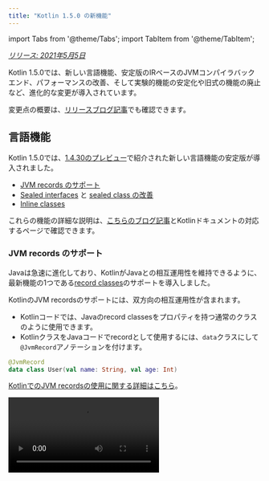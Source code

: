 ```yaml
---
title: "Kotlin 1.5.0 の新機能"
---
```

import Tabs from '@theme/Tabs';
import TabItem from '@theme/TabItem';

_[リリース: 2021年5月5日](releases#release-details)_

Kotlin 1.5.0では、新しい言語機能、安定版のIRベースのJVMコンパイラバックエンド、パフォーマンスの改善、そして実験的機能の安定化や旧式の機能の廃止など、進化的な変更が導入されています。

変更点の概要は、[リリースブログ記事](https://blog.jetbrains.com/kotlin/2021/04/kotlin-1-5-0-released/)でも確認できます。

## 言語機能

Kotlin 1.5.0では、[1.4.30のプレビュー](whatsnew1430#language-features)で紹介された新しい言語機能の安定版が導入されました。
* [JVM records のサポート](#jvm-records-support)
* [Sealed interfaces](#sealed-interfaces) と [sealed class の改善](#package-wide-sealed-class-hierarchies)
* [Inline classes](#inline-classes)

これらの機能の詳細な説明は、[こちらのブログ記事](https://blog.jetbrains.com/kotlin/2021/02/new-language-features-preview-in-kotlin-1-4-30/)とKotlinドキュメントの対応するページで確認できます。

### JVM records のサポート

Javaは急速に進化しており、KotlinがJavaとの相互運用性を維持できるように、最新機能の1つである[record classes](https://openjdk.java.net/jeps/395)のサポートを導入しました。

KotlinのJVM recordsのサポートには、双方向の相互運用性が含まれます。
* Kotlinコードでは、Javaのrecord classesをプロパティを持つ通常のクラスのように使用できます。
* KotlinクラスをJavaコードでrecordとして使用するには、`data`クラスにして`@JvmRecord`アノテーションを付けます。

```kotlin
@JvmRecord
data class User(val name: String, val age: Int)
```

[KotlinでのJVM recordsの使用に関する詳細はこちら](jvm-records)。

<video src="https://www.youtube.com/v/iyEWXyuuseU" title="Support for JVM Records in Kotlin 1.5.0"/>

### Sealed interfaces

Kotlinのインターフェースは、`sealed`修飾子を持つことができるようになりました。これは、クラスの場合と同じようにインターフェースで機能します。sealed interfaceのすべての実装は、コンパイル時に認識されます。

```kotlin
sealed interface Polygon
```

たとえば、この事実を利用して、網羅的な`when`式を記述できます。

```kotlin
fun draw(polygon: Polygon) = when (polygon) {
   is Rectangle `->` // ...
   is Triangle `->` // ...
   // else は不要です - 考えられるすべての実装が網羅されています
}

```

さらに、sealed interfacesを使用すると、クラスは複数のsealed interfaceを直接継承できるため、より柔軟な制限付きクラス階層が可能になります。

```kotlin
class FilledRectangle: Polygon, Fillable
```

[sealed interfacesの詳細はこちら](sealed-classes)。

<video src="https://www.youtube.com/v/d_Mor21W_60" title="Sealed Interfaces and Sealed Classes Improvements"/>

### パッケージ全体の sealed class 階層

Sealed classesは、同じコンパイルユニットおよび同じパッケージのすべてのファイルにサブクラスを持つことができるようになりました。以前は、すべてのサブクラスが同じファイルに存在する必要がありました。

直接のサブクラスは、トップレベルにすることも、他の名前付きクラス、名前付きインターフェース、または名前付きオブジェクト内にネストすることもできます。

Sealed classのサブクラスは、適切に修飾された名前を持っている必要があります。ローカルオブジェクトまたは匿名オブジェクトにすることはできません。

[sealed class 階層の詳細はこちら](sealed-classes#inheritance)。

### Inline classes

Inline classesは、値を保持するだけの[value-based](https://github.com/Kotlin/KEEP/blob/master/notes/value-classes)クラスのサブセットです。メモリ割り当ての使用による追加のオーバーヘッドなしに、特定の型の値のラッパーとして使用できます。

Inline classesは、クラス名の前に`value`修飾子を付けて宣言できます。

```kotlin
value class Password(val s: String)
```

JVMバックエンドでは、特別な`@JvmInline`アノテーションも必要です。

```kotlin
@JvmInline
value class Password(val s: String)
```

`inline`修飾子は、現在警告付きで非推奨となっています。

[Inline classesの詳細はこちら](inline-classes)。

<video src="https://www.youtube.com/v/LpqvtgibbsQ" title="From Inline to Value Classes"/>

## Kotlin/JVM

Kotlin/JVMは、内部的にもユーザー向けにも、いくつかの改善が加えられています。その中で最も注目すべき点は次のとおりです。

* [安定版のJVM IRバックエンド](#stable-jvm-ir-backend)
* [新しいデフォルトのJVMターゲット: 1.8](#new-default-jvm-target-1-8)
* [invokedynamicを介したSAMアダプター](#sam-adapters-via-invokedynamic)
* [invokedynamicを介したラムダ](#lambdas-via-invokedynamic)
* [@JvmDefaultおよび古いXjvm-defaultモードの非推奨](#deprecation-of-jvmdefault-and-old-xjvm-default-modes)
* [nullabilityアノテーションの処理の改善](#improvements-to-handling-nullability-annotations)

### 安定版のJVM IRバックエンド

Kotlin/JVMコンパイラー用の[IRベースのバックエンド](whatsnew14#new-jvm-ir-backend)が[安定版](components-stability)になり、デフォルトで有効になっています。

[Kotlin 1.4.0](whatsnew14)以降、IRベースのバックエンドの初期バージョンがプレビューで利用可能になり、言語バージョン`1.5`のデフォルトになりました。古いバックエンドは、以前の言語バージョンでは引き続きデフォルトで使用されます。

IRバックエンドの利点とその将来の開発の詳細については、[こちらのブログ記事](https://blog.jetbrains.com/kotlin/2021/02/the-jvm-backend-is-in-beta-let-s-make-it-stable-together/)をご覧ください。

Kotlin 1.5.0で古いバックエンドを使用する必要がある場合は、プロジェクトの構成ファイルに次の行を追加できます。

* Gradleの場合:

 <Tabs groupId="build-script">
 <TabItem value="kotlin" label="Kotlin" default>

 ```kotlin
 tasks.withType<org.jetbrains.kotlin.gradle.dsl.KotlinJvmCompile> {
   kotlinOptions.useOldBackend = true
 }
 ```

 </TabItem>
 <TabItem value="groovy" label="Groovy" default>

 ```groovy
 tasks.withType(org.jetbrains.kotlin.gradle.dsl.KotlinJvmCompile) {
  kotlinOptions.useOldBackend = true
 }
 ```

 </TabItem>
 </Tabs>

* Mavenの場合:

 ```xml
 <configuration>
     <args>
         <arg>-Xuse-old-backend</arg>
     </args>
 </configuration>
 ```

### 新しいデフォルトのJVMターゲット: 1.8

Kotlin/JVMコンパイルのデフォルトのターゲットバージョンは、`1.8`になりました。`1.6`ターゲットは非推奨になりました。

JVM 1.6用のビルドが必要な場合は、このターゲットに切り替えることができます。方法はこちらをご覧ください。

* [Gradleの場合](gradle-compiler-options#attributes-specific-to-jvm)
* [Mavenの場合](maven#attributes-specific-to-jvm)
* [コマンドラインコンパイラーの場合](compiler-reference#jvm-target-version)

### invokedynamicを介したSAMアダプター

Kotlin 1.5.0では、SAM (Single Abstract Method) 変換のコンパイルに動的呼び出し (`invokedynamic`) が使用されるようになりました。
* SAM型が[Javaインターフェース](java-interop#sam-conversions)の場合、任意の式に対して
* SAM型が[Kotlin関数型インターフェース](fun-interfaces#sam-conversions)の場合、ラムダに対して

新しい実装では、[`LambdaMetafactory.metafactory()`](https://docs.oracle.com/javase/8/docs/api/java/lang/invoke/LambdaMetafactory.html#metafactory-java.lang.invoke.MethodHandles.Lookup-java.lang.String-java.lang.invoke.MethodType-java.lang.invoke.MethodType-java.lang.invoke.MethodHandle-java.lang.invoke.MethodType-)が使用され、コンパイル中に補助ラッパークラスが生成されなくなりました。これにより、アプリケーションのJARのサイズが縮小され、JVMの起動パフォーマンスが向上します。

匿名クラス生成に基づく古い実装スキームにロールバックするには、コンパイラーオプション`-Xsam-conversions=class`を追加します。

[Gradle](gradle-compiler-options)、[Maven](maven#specify-compiler-options)、および[コマンドラインコンパイラー](compiler-reference#compiler-options)でコンパイラーオプションを追加する方法をご覧ください。

### invokedynamicを介したラムダ

:::note
プレーンなKotlinラムダを invokedynamic にコンパイルすることは、[実験的](components-stability)です。これはいつでも削除または変更される可能性があります。
オプトインが必要です（詳細は以下を参照）、評価目的でのみ使用する必要があります。[YouTrack](https://youtrack.jetbrains.com/issue/KT-45375)でフィードバックをお待ちしております。

Kotlin 1.5.0では、プレーンなKotlinラムダ（関数型インターフェースのインスタンスに変換されない）を動的呼び出し (`invokedynamic`) にコンパイルするための実験的サポートが導入されています。この実装では、[`LambdaMetafactory.metafactory()`](https://docs.oracle.com/javase/8/docs/api/java/lang/invoke/LambdaMetafactory.html#metafactory-java.lang.invoke.MethodHandles.Lookup-java.lang.String-java.lang.invoke.MethodType-java.lang.invoke.MethodType-java.lang.invoke.MethodHandle-java.lang.invoke.MethodType-)を使用して、より軽量なバイナリを生成します。これにより、必要なクラスが実行時に効果的に生成されます。現在、通常のラムダコンパイルと比較して、3つの制限があります。

* invokedynamicにコンパイルされたラムダはシリアライズできません。
* このようなラムダで`toString()`を呼び出すと、読みやすい文字列表現が生成されません。
* 実験的な[`reflect`](https://kotlinlang.org/api/latest/jvm/stdlib/kotlin.reflect.jvm/reflect.html) APIは、`LambdaMetafactory`で作成されたラムダをサポートしていません。

この機能を試すには、`-Xlambdas=indy`コンパイラーオプションを追加します。この[YouTrackチケット](https://youtrack.jetbrains.com/issue/KT-45375)を使用してフィードバックをお寄せいただければ幸いです。

[Gradle](gradle-compiler-options)、[Maven](maven#specify-compiler-options)、および[コマンドラインコンパイラー](compiler-reference#compiler-options)でコンパイラーオプションを追加する方法をご覧ください。

### @JvmDefaultおよび古いXjvm-defaultモードの非推奨

Kotlin 1.4.0より前には、`@JvmDefault`アノテーションと`-Xjvm-default=enable`および`-Xjvm-default=compatibility`モードがありました。これらは、Kotlinインターフェースの特定の非抽象メンバーに対してJVMデフォルトメソッドを作成するために使用されました。

Kotlin 1.4.0では、[新しい`Xjvm-default`モードを導入しました](https://blog.jetbrains.com/kotlin/2020/07/kotlin-1-4-m3-generating-default-methods-in-interfaces/)。これにより、プロジェクト全体のデフォルトメソッドの生成がオンになります。

Kotlin 1.5.0では、`@JvmDefault`と古いXjvm-defaultモード: `-Xjvm-default=enable`および`-Xjvm-default=compatibility`を非推奨にしています。

[Java interopのデフォルトメソッドの詳細はこちら](java-to-kotlin-interop#default-methods-in-interfaces)。

### nullabilityアノテーションの処理の改善

Kotlinは、[nullabilityアノテーション](java-interop#nullability-annotations)を使用してJavaからの型のnullability情報を処理することをサポートしています。Kotlin 1.5.0では、この機能に対していくつかの改善が導入されています。

* 依存関係として使用されるコンパイル済みのJavaライブラリの型引数に関するnullabilityアノテーションを読み取ります。
* 次のターゲットに対して`TYPE_USE`ターゲットを持つnullabilityアノテーションをサポートします。
  * 配列
  * Varargs
  * フィールド
  * 型パラメーターとその境界
  * 基底クラスとインターフェースの型引数
* nullabilityアノテーションに型に適用可能な複数のターゲットがあり、これらのターゲットの1つが`TYPE_USE`である場合、`TYPE_USE`が優先されます。
  たとえば、メソッドシグネチャ`@Nullable String[] f()`は、`@Nullable`が`TYPE_USE`と`METHOD`の両方をターゲットとしてサポートする場合、`fun f(): Array<String?>!`になります。

これらの新しくサポートされるケースでは、KotlinからJavaを呼び出すときに誤った型のnullabilityを使用すると、警告が生成されます。`-Xtype-enhancement-improvements-strict-mode`コンパイラーオプションを使用して、これらのケースの厳密モード（エラー報告付き）を有効にします。

[null-safetyとプラットフォーム型の詳細はこちら](java-interop#null-safety-and-platform-types)。

## Kotlin/Native

Kotlin/Nativeは、より高性能で安定しています。注目すべき変更点は次のとおりです。
* [パフォーマンスの改善](#performance-improvements)
* [メモリーリークチェッカーの無効化](#deactivation-of-the-memory-leak-checker)

### パフォーマンスの改善

1.5.0では、Kotlin/Nativeは、コンパイルと実行の両方を高速化する一連のパフォーマンス改善を受けています。

[コンパイラーキャッシュ](https://blog.jetbrains.com/kotlin/2020/03/kotlin-1-3-70-released/#kotlin-native)が、`linuxX64`（Linuxホストのみ）および`iosArm64`ターゲットのデバッグモードでサポートされるようになりました。コンパイラーキャッシュを有効にすると、最初のコンパイルを除き、ほとんどのデバッグコンパイルがはるかに高速に完了します。測定では、テストプロジェクトで約200%の速度向上が見られました。

新しいターゲットでコンパイラーキャッシュを使用するには、プロジェクトの`gradle.properties`に次の行を追加してオプトインします。
* `linuxX64`の場合: `kotlin.native.cacheKind.linuxX64=static`
* `iosArm64`の場合: `kotlin.native.cacheKind.iosArm64=static`

コンパイラーキャッシュを有効にした後に問題が発生した場合は、[YouTrack](https://kotl.in/issue)の問題追跡ツールに報告してください。

その他の改善により、Kotlin/Nativeコードの実行が高速化されます。
* トリビアルなプロパティアクセサーはインライン化されます。
* 文字列リテラルに対する`trimIndent()`は、コンパイル中に評価されます。

### メモリーリークチェッカーの無効化

組み込みのKotlin/Nativeメモリーリークチェッカーは、デフォルトで無効になっています。

これは当初、内部で使用するために設計されており、限られた数のケースでしかリークを見つけることができませんでした。さらに、アプリケーションのクラッシュを引き起こす可能性のある問題があることが後で判明しました。そのため、メモリーリークチェッカーをオフにすることにしました。

メモリーリークチェッカーは、特定のケース（ユニットテストなど）では引き続き役立つ可能性があります。これらのケースでは、次のコード行を追加して有効にすることができます。

```kotlin
Platform.isMemoryLeakCheckerActive = true
```

アプリケーションのランタイムでチェッカーを有効にすることはお勧めしません。

## Kotlin/JS

Kotlin/JSは、1.5.0で進化的な変更を受けています。[JS IRコンパイラーバックエンド](js-ir-compiler)を安定化させ、他のアップデートを出荷する作業を継続しています。

* [webpackのバージョン5へのアップグレード](#upgrade-to-webpack-5)
* [IRコンパイラー用のフレームワークとライブラリ](#frameworks-and-libraries-for-the-ir-compiler)

### webpackのバージョン5へのアップグレード

Kotlin/JS Gradleプラグインは、webpack 4の代わりにwebpack 5をブラウザターゲットで使用するようになりました。これはwebpackのメジャーアップグレードであり、互換性のない変更が加えられています。カスタムwebpack構成を使用している場合は、[webpack 5のリリースノート](https://webpack.js.org/blog/2020-10-10-webpack-5-release/)を確認してください。

[webpackを使用したKotlin/JSプロジェクトのバンドルの詳細はこちら](js-project-setup#webpack-bundling)。

### IRコンパイラー用のフレームワークとライブラリ

Kotlin/JS IRコンパイラーは[Alpha](components-stability)段階です。互換性のない変更が必要になる場合があり、将来手動での移行が必要になる場合があります。[YouTrack](https://youtrack.jetbrains.com/issues/KT)でフィードバックをお待ちしております。

Kotlin/JSコンパイラー用のIRベースのバックエンドの開発とともに、ライブラリ作成者が`both`モードでプロジェクトを構築することを推奨し、支援しています。これは、両方のKotlin/JSコンパイラー用の成果物を生成できることを意味し、新しいコンパイラーのエコシステムを成長させます。

多くの有名なフレームワークとライブラリがすでにIRバックエンドで利用可能です: [KVision](https://kvision.io/)、[fritz2](https://www.fritz2.dev/)、[doodle](https://github.com/nacular/doodle)など。プロジェクトで使用している場合は、IRバックエンドでビルドして、そのメリットを確認できます。

独自のライブラリを作成する場合は、[「both」モードでコンパイルします](js-ir-compiler#authoring-libraries-for-the-ir-compiler-with-backwards-compatibility)。これにより、クライアントも新しいコンパイラーで使用できるようになります。

## Kotlin Multiplatform

Kotlin 1.5.0では、[プラットフォームごとのテスト依存関係の選択が簡素化されました](#simplified-test-dependencies-usage-in-multiplatform-projects)。これは、Gradleプラグインによって自動的に行われるようになりました。

[charカテゴリーを取得するための新しいAPIが、マルチプラットフォームプロジェクトで利用できるようになりました](#new-api-for-getting-a-char-category-now-available-in-multiplatform-code)。

## 標準ライブラリ

標準ライブラリは、実験的な部分の安定化から新機能の追加まで、さまざまな変更と改善を受けています。

* [安定版の符号なし整数型](#stable-unsigned-integer-types)
* [大文字/小文字テキストの安定版ロケール非依存API](#stable-locale-agnostic-api-for-upper-lowercasing-text)
* [安定版のChar-to-integer変換API](#stable-char-to-integer-conversion-api)
* [安定版のPath API](#stable-path-api)
* [フロア除算とmod演算子](#floored-division-and-the-mod-operator)
* [Duration APIの変更](#duration-api-changes)
* [charカテゴリーを取得するための新しいAPIが、マルチプラットフォームコードで利用できるようになりました](#new-api-for-getting-a-char-category-now-available-in-multiplatform-code)
* [新しいコレクション関数firstNotNullOf()](#new-collections-function-firstnotnullof)
* [String?.toBoolean()の厳密バージョン](#strict-version-of-string-toboolean)

標準ライブラリの変更の詳細については、[こちらのブログ記事](https://blog.jetbrains.com/kotlin/2021/04/kotlin-1-5-0-rc-released)をご覧ください。

<video src="https://www.youtube.com/v/MyTkiT2I6-8" title="New Standard Library Features"/>

### 安定版の符号なし整数型

`UInt`、`ULong`、`UByte`、`UShort`符号なし整数型が[安定版](components-stability)になりました。これらの型、範囲、およびその進捗状況に対する操作も同様です。符号なし配列とその操作は、ベータ版のままです。

[符号なし整数型の詳細はこちら](unsigned-integer-types)。

### 大文字/小文字テキストの安定版ロケール非依存API

このリリースでは、大文字/小文字のテキスト変換用の新しいロケール非依存APIが提供されます。これは、ロケール依存の`toLowerCase()`、`toUpperCase()`、`capitalize()`、および`decapitalize()` API関数の代替手段を提供します。新しいAPIは、さまざまなロケール設定によるエラーを回避するのに役立ちます。

Kotlin 1.5.0は、完全に[安定版](components-stability)の代替手段を以下に示します。

* `String`関数の場合:

  |**以前のバージョン**|**1.5.0の代替手段**|
  | --- | --- |
  |`String.toUpperCase()`|`String.uppercase()`|
  |`String.toLowerCase()`|`String.lowercase()`|
  |`String.capitalize()`|`String.replaceFirstChar { it.uppercase() }`|
  |`String.decapitalize()`|`String.replaceFirstChar { it.lowercase() }`|

* `Char`関数の場合:

  |**以前のバージョン**|**1.5.0の代替手段**|
  | --- | --- |
  |`Char.toUpperCase()`|`Char.uppercaseChar(): Char`<br/>`Char.uppercase(): String`|
  |`Char.toLowerCase()`|`Char.lowercaseChar(): Char`<br/>`Char.lowercase(): String`|
  |`Char.toTitleCase()`|`Char.titlecaseChar(): Char`<br/>`Char.titlecase(): String`|

Kotlin/JVMの場合、明示的な`Locale`パラメーターを持つオーバーロードされた`uppercase()`、`lowercase()`、および`titlecase()`関数もあります。

:::

古いAPI関数は非推奨としてマークされており、今後のリリースで削除されます。

テキスト処理関数の変更の完全なリストについては、[KEEP](https://github.com/Kotlin/KEEP/blob/master/proposals/stdlib/locale-agnostic-case-conversions)を参照してください。

### 安定版のchar-to-integer変換API

Kotlin 1.5.0以降、新しいchar-to-codeおよびchar-to-digit変換関数は[安定版](components-stability)です。これらの関数は、類似のstring-to-Int変換と混同されることが多かった現在のAPI関数を置き換えます。

新しいAPIは、この名前の混乱を取り除き、コードの動作をより透過的かつ明確にします。

このリリースでは、次の明確に名前が付けられた関数セットに分割された`Char`変換が導入されています。

* `Char`の整数コードを取得し、指定されたコードから`Char`を構築する関数:

 ```kotlin
 fun Char(code: Int): Char
 fun Char(code: UShort): Char
 val Char.code: Int
 ```

* `Char`をそれが表す数字の数値に変換する関数:

 ```kotlin
 fun Char.digitToInt(radix: Int): Int
 fun Char.digitToIntOrNull(radix: Int): Int?
 ```

* それが表す負でない1桁の数字を対応する`Char`表現に変換する`Int`の拡張関数:

 ```kotlin
 fun Int.digitToChar(radix: Int): Char
 ```

`Number.toChar()`とその実装（`Int.toChar()`を除くすべて）や、数値型への変換のための`Char`拡張機能（`Char.toInt()`など）を含む古い変換APIは、非推奨になりました。

[char-to-integer変換APIの詳細については、KEEPを参照してください](https://github.com/Kotlin/KEEP/blob/master/proposals/stdlib/char-int-conversions)。

### 安定版のPath API

`java.nio.file.Path`の拡張機能を含む[実験的なPath API](https://kotlinlang.org/api/latest/jvm/stdlib/kotlin.io.path/java.nio.file.-path/)が[安定版](components-stability)になりました。

```kotlin
// div (/)演算子を使用してパスを構築する
val baseDir = Path("/base")
val subDir = baseDir / "subdirectory"

// ディレクトリ内のファイルを一覧表示する
val kotlinFiles: List<Path> = Path("/home/user").listDirectoryEntries("*.kt")
```

[Path APIの詳細はこちら](whatsnew1420#extensions-for-java-nio-file-path)。

### フロア除算とmod演算子

モジュラ演算用の新しい操作が標準ライブラリに追加されました。
* `floorDiv()`は、[フロア除算](https://en.wikipedia.org/wiki/Floor_and_ceiling_functions)の結果を返します。これは、整数型で使用できます。
* `mod()`は、フロア除算の剰余（_モジュラス_）を返します。これは、すべての数値型で使用できます。

これらの操作は、既存の[整数の除算](numbers#operations-on-numbers)および[rem()](https://kotlinlang.org/api/latest/jvm/stdlib/kotlin/-int/rem.html)関数（または`%`演算子）と非常によく似ていますが、負の数では動作が異なります。
* `a.floorDiv(b)`は、`floorDiv`が結果を切り下げる（小さい整数に向かって）点で通常の`/`と異なりますが、`/`は結果を0に近い整数に切り捨てます。
* `a.mod(b)`は、`a`と`a.floorDiv(b) * b`の差です。これはゼロであるか、`b`と同じ符号を持つかのいずれかですが、`a % b`は異なる符号を持つ可能性があります。

```kotlin
fun main() {

    println("フロア除算 -5/3: ${(-5).floorDiv(3)}")
    println( "モジュラス: ${(-5).mod(3)}")
    
    println("切り捨てられた除算 -5/3: ${-5 / 3}")
    println( "剰余: ${-5 % 3}")

}
```

### Duration APIの変更

:::caution
Duration APIは[実験的](components-stability)です。これはいつでも削除または変更される可能性があります。
評価目的でのみ使用してください。[YouTrack](https://youtrack.jetbrains.com/issues/KT)でフィードバックをお待ちしております。

:::

異なる時間単位で期間量を表すための実験的な[Duration](https://kotlinlang.org/api/latest/jvm/stdlib/kotlin.time/-duration/)クラスがあります。1.5.0では、Duration APIに次の変更が加えられました。

* 内部値の表現では、より高い精度を提供するために、`Double`ではなく`Long`を使用するようになりました。
* `Long`の特定の時間単位への変換のための新しいAPIがあります。これは、`Double`値で動作し、非推奨になった古いAPIを置き換えるために提供されます。たとえば、[`Duration.inWholeMinutes`](https://kotlinlang.org/api/latest/jvm/stdlib/kotlin.time/-duration/in-whole-minutes.html)は、`Long`として表される期間の値を返し、`Duration.inMinutes`を置き換えます。
* 数値から`Duration`を構築するための新しいコンパニオン関数があります。たとえば、[`Duration.seconds(Int)`](https://kotlinlang.org/api/latest/jvm/stdlib/kotlin.time/-duration/seconds.html)は、整数の秒数を表す`Duration`オブジェクトを作成します。`Int.seconds`のような古い拡張プロパティは非推奨になりました。

```kotlin
import kotlin.time.Duration
import kotlin.time.ExperimentalTime

@ExperimentalTime
fun main() {

    val duration = Duration.milliseconds(120000)
    println("There are ${duration.inWholeSeconds} seconds in ${duration.inWholeMinutes} minutes")

}
```

### charカテゴリーを取得するための新しいAPIが、マルチプラットフォームコードで利用できるようになりました

Kotlin 1.5.0では、マルチプラットフォームプロジェクトでUnicodeに従って文字のカテゴリーを取得するための新しいAPIが導入されました。いくつかの関数がすべてのプラットフォームと共通コードで利用できるようになりました。

文字が文字または数字であるかどうかを確認する関数:
* [`Char.isDigit()`](https://kotlinlang.org/api/latest/jvm/stdlib/kotlin.text/is-digit.html)
* [`Char.isLetter()`](https://kotlinlang.org/api/latest/jvm/stdlib/kotlin.text/is-letter.html)
* [`Char.isLetterOrDigit()`](https://kotlinlang.org/api/latest/jvm/stdlib/kotlin.text/is-letter-or-digit.html)

```kotlin
fun main() {

    val chars = listOf('a', '1', '+')
    val (letterOrDigitList, notLetterOrDigitList) = chars.partition { it.isLetterOrDigit() }
    println(letterOrDigitList) // [a, 1]
    println(notLetterOrDigitList) // [+]

}
```

文字の大文字と小文字を確認する関数:
* [`Char.isLowerCase()`](https://kotlinlang.org/api/latest/jvm/stdlib/kotlin.text/is-lower-case.html)
* [`Char.isUpperCase()`](https://kotlinlang.org/api/latest/jvm/stdlib/kotlin.text/is-upper-case.html)
* [`Char.isTitleCase()`](https://kotlinlang.org/api/latest/jvm/stdlib/kotlin.text/is-title-case.html)

```kotlin
fun main() {

    val chars = listOf('ǅ', 'ǈ', 'ǋ', 'ǲ', '1', 'A', 'a', '+')
    val (titleCases, notTitleCases) = chars.partition { it.isTitleCase() }
    println(titleCases) // [ǅ, ǈ, ǋ, ǲ]
    println(notTitleCases) // [1, A, a, +]

}
```

その他の関数:
* [`Char.isDefined()`](https://kotlinlang.org/api/latest/jvm/stdlib/kotlin.text/is-defined.html)
* [`Char.isISOControl()`](https://kotlinlang.org/api/latest/jvm/stdlib/kotlin.text/is-i-s-o-control.html)

プロパティ[`Char.category`](https://kotlinlang.org/api/latest/jvm/stdlib/kotlin.text/category.html)とその戻り値の型
enum class [`CharCategory`](https://kotlinlang.org/api/latest/jvm/stdlib/kotlin.text/-char-category/)。これは、Unicodeに従って文字の一般的なカテゴリーを示します。これも、マルチプラットフォームプロジェクトで利用できるようになりました。

[文字の詳細はこちら](characters)。

### 新しいコレクション関数firstNotNullOf()

新しい[`firstNotNullOf()`](https://kotlinlang.org/api/latest/jvm/stdlib/kotlin.collections/first-not-null-of.html)および[`firstNotNullOfOrNull()`](https://kotlinlang.org/api/latest/jvm/stdlib/kotlin.collections/first-not-null-of-or-null.html)
関数は、[`mapNotNull()`](https://kotlinlang.org/api/latest/jvm/stdlib/kotlin.collections/map-not-null.html)を[`first()`](https://kotlinlang.org/api/latest/jvm/stdlib/kotlin.collections/first.html)または[`firstOrNull()`](https://kotlinlang.org/api/latest/jvm/stdlib/kotlin.collections/first-or-null.html)と組み合わせます。
カスタムセレクター関数を使用して元のコレクションをマップし、最初のnull以外の値を返します。そのような値がない場合、
`firstNotNullOf()`は例外をスローし、`firstNotNullOfOrNull()`はnullを返します。

```kotlin
fun main() {

    val data = listOf("Kotlin", "1.5")
    println(data.firstNotNullOf(String::toDoubleOrNull))
    println(data.firstNotNullOfOrNull(String::toIntOrNull))

}
```

### String?.toBoolean()の厳密バージョン

2つの新しい関数は、既存の[String?.toBoolean()](https://kotlinlang.org/api/latest/jvm/stdlib/kotlin.text/to-boolean.html)の大文字と小文字を区別する厳密なバージョンを導入します。
* [`String.toBooleanStrict()`](https://kotlinlang.org/api/latest/jvm/stdlib/kotlin.text/to-boolean-strict.html)は、リテラル`true`および`false`を除くすべての入力に対して例外をスローします。
* [`String.toBooleanStrictOrNull()`](https://kotlinlang.org/api/latest/jvm/stdlib/kotlin.text/to-boolean-strict-or-null.html)は、リテラル`true`および`false`を除くすべての入力に対してnullを返します。

```kotlin
fun main() {

    println("true".toBooleanStrict())
    println("1".toBooleanStrictOrNull())
    // println("1".toBooleanStrict()) // 例外

}
```

## kotlin-test ライブラリ
[kotlin-test](https://kotlinlang.org/api/latest/kotlin.test/)ライブラリには、いくつかの新機能が導入されています。
* [マルチプラットフォームプロジェクトでのテスト依存関係の簡素化された使用法](#simplified-test-dependencies-usage-in-multiplatform-projects)
* [Kotlin/JVMソースセットのテストフレームワークの自動選択](#automatic-selection-of-a-testing-framework-for-kotlin-jvm-source-sets)
* [アサーション関数の更新](#assertion-function-updates)

### マルチプラットフォームプロジェクトでのテスト依存関係の簡素化された使用法

`kotlin-test`依存関係を使用して`commonTest`ソースセットにテスト用の依存関係を追加できるようになりました。
Gradleプラグインは、各テストソースセットの対応するプラットフォーム依存関係を推測します。
* JVMソースセットの`kotlin-test-junit`。 [Kotlin/JVMソースセットのテストフレームワークの自動選択](#automatic-selection-of-a-testing-framework-for-kotlin-jvm-source-sets)を参照してください。
* Kotlin/JSソースセットの`kotlin-test-js`
* 共通ソースセットの`kotlin-test-common`および`kotlin-test-annotations-common`
* Kotlin/Nativeソースセット用の追加のアーティファクトはありません

さらに、共有またはプラットフォーム固有のソースセットで`kotlin-test`依存関係を使用できます。

明示的な依存関係を持つ既存のkotlin-testセットアップは、GradleとMavenの両方で引き続き機能します。

[テストライブラリへの依存関係の設定](gradle-configure-project#set-dependencies-on-test-libraries)の詳細をご覧ください。

### Kotlin/JVMソースセットのテストフレームワークの自動選択

Gradleプラグインは、テストフレームワークを自動的に選択して依存関係を追加するようになりました。必要なのは、共通ソースセットに依存関係`kotlin-test`を追加することだけです。

GradleはデフォルトでJUnit 4を使用します。したがって、`kotlin("test")`依存関係はJUnit 4のバリアント、つまり`kotlin-test-junit`に解決されます。

<Tabs groupId="build-script">
<TabItem value="kotlin" label="Kotlin" default>

```kotlin
kotlin {
    sourceSets {
        val commonTest by getting {
            dependencies {
                implementation(kotlin("test")) // これにより、依存関係がもたらされます
                                               // JUnit 4へのトラン